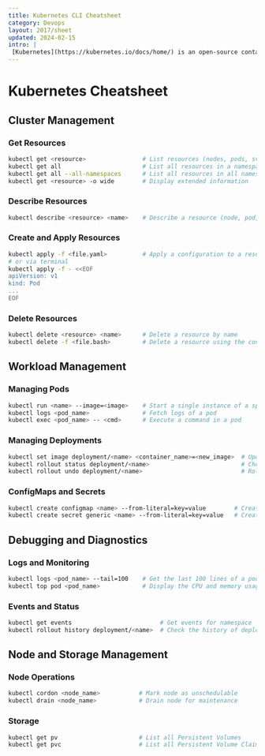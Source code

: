 ```yaml
---
title: Kubernetes CLI Cheatsheet
category: Devops
layout: 2017/sheet
updated: 2024-02-15
intro: |
 [Kubernetes](https://kubernetes.io/docs/home/) is an open-source container orchestration system for automating software deployment, scaling, and management. Originally designed by Google, the project is now maintained by the Cloud Native Computing Foundation. But if your only using the CLI I recommend [K9S](https://k9scli.io/).
---
```


# Kubernetes Cheatsheet

## Cluster Management

### Get Resources
```bash
kubectl get <resource>                # List resources (nodes, pods, svc, deploy, etc.)
kubectl get all                       # List all resources in a namespace
kubectl get all --all-namespaces      # List all resources in all namespaces
kubectl get <resource> -o wide        # Display extended information
```

### Describe Resources
```bash
kubectl describe <resource> <name>    # Describe a resource (node, pod, svc, etc.)
```

### Create and Apply Resources
```bash
kubectl apply -f <file.yaml>          # Apply a configuration to a resource from a file
# or via terminal
kubectl apply -f - <<EOF
apiVersion: v1
kind: Pod
...
EOF
```

### Delete Resources
```bash
kubectl delete <resource> <name>      # Delete a resource by name
kubectl delete -f <file.bash>         # Delete a resource using the configuration file
```

## Workload Management

### Managing Pods
```bash
kubectl run <name> --image=<image>    # Start a single instance of a specified image
kubectl logs <pod_name>               # Fetch logs of a pod
kubectl exec <pod_name> -- <cmd>      # Execute a command in a pod
```

### Managing Deployments
```bash
kubectl set image deployment/<name> <container_name>=<new_image>  # Update image of a deployment
kubectl rollout status deployment/<name>                          # Check the rollout status of a deployment
kubectl rollout undo deployment/<name>                            # Rollback to the previous deployment
```

### ConfigMaps and Secrets
```bash
kubectl create configmap <name> --from-literal=key=value        # Create a new configmap
kubectl create secret generic <name> --from-literal=key=value   # Create a new secret
```

## Debugging and Diagnostics

### Logs and Monitoring
```bash
kubectl logs <pod_name> --tail=100    # Get the last 100 lines of a pod's logs
kubectl top pod <pod_name>            # Display the CPU and memory usage of a pod
```

### Events and Status
```bash
kubectl get events                         # Get events for namespace
kubectl rollout history deployment/<name>  # Check the history of deployments
```

## Node and Storage Management

### Node Operations
```bash
kubectl cordon <node_name>           # Mark node as unschedulable
kubectl drain <node_name>            # Drain node for maintenance
```

### Storage
```bash
kubectl get pv                       # List all Persistent Volumes
kubectl get pvc                      # List all Persistent Volume Claims
```